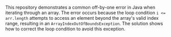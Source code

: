 This repository demonstrates a common off-by-one error in Java when iterating through an array. The error occurs because the loop condition `i <= arr.length` attempts to access an element beyond the array's valid index range, resulting in an `ArrayIndexOutOfBoundsException`. The solution shows how to correct the loop condition to avoid this exception.